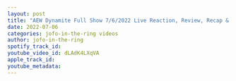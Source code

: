 ```yaml
---
layout: post
title: "AEW Dynamite Full Show 7/6/2022 Live Reaction, Review, Recap & Highlights"
date: 2022-07-06
categories: jofo-in-the-ring videos
author: jofo-in-the-ring
spotify_track_id: 
youtube_video_id: dLAdK4LXqVA
apple_track_id: 
youtube_metadata: 
---
```


